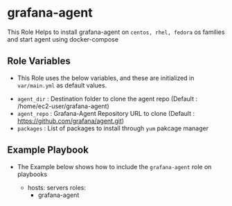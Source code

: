 grafana-agent
=============

This Role Helps to install grafana-agent on `centos, rhel, fedora` os families and start agent using docker-compose


Role Variables
--------------

* This Role uses the below variables, and these are initialized in `var/main.yml` as default values.

- `agent_dir` : Destination folder to clone the agent repo (Default : /home/ec2-user/grafana-agent)
- `agent_repo` : Grafana-Agent Repository URL to clone (Default : https://github.com/grafana/agent.git)
- `packages` : List of packages to install through `yum` pakcage manager


Example Playbook
----------------
* The Example below shows how to include the `grafana-agent` role on playbooks

    - hosts: servers
      roles:
        - grafana-agent

